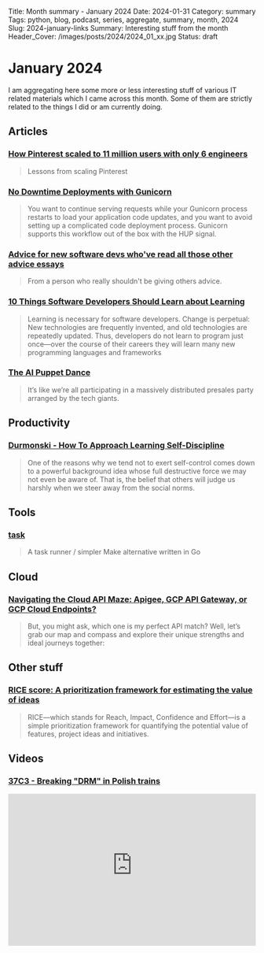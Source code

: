 Title: Month summary - January 2024
Date: 2024-01-31
Category: summary
Tags: python, blog, podcast, series, aggregate, summary, month, 2024
Slug: 2024-january-links
Summary: Interesting stuff from the month
Header_Cover: /images/posts/2024/2024_01_xx.jpg
Status: draft

# January 2024

I am aggregating here some more or less interesting stuff of various IT related materials which I came across this month.
Some of them are strictly related to the things I did or am currently doing.

## Articles

### [How Pinterest scaled to 11 million users with only 6 engineers](https://read.engineerscodex.com/p/how-pinterest-scaled-to-11-million?utm_source=unknownews)

> Lessons from scaling Pinterest

### [No Downtime Deployments with Gunicorn](https://blog.pecar.me/gunicorn-restart)

> You want to continue serving requests while your Gunicorn process restarts to load your application code updates, and you want to avoid setting up a complicated code deployment process. Gunicorn supports this workflow out of the box with the HUP signal.

### [Advice for new software devs who've read all those other advice essays](https://buttondown.email/hillelwayne/archive/advice-for-new-software-devs-whove-read-all-those/)

> From a person who really shouldn't be giving others advice.

### [10 Things Software Developers Should Learn about Learning](https://cacm.acm.org/magazines/2024/1/278891-10-things-software-developers-should-learn-about-learning/fulltext)

> Learning is necessary for software developers. Change is perpetual:
> New technologies are frequently invented, and old technologies are repeatedly updated.
> Thus, developers do not learn to program just once—over the course of their careers they will learn many new programming languages and frameworks

### [The AI Puppet Dance](https://einarwh.wordpress.com/2024/01/12/the-ai-puppet-dance/)

> It’s like we’re all participating in a massively distributed presales party arranged by the tech giants.

## Productivity

### [Durmonski - How To Approach Learning Self-Discipline](https://durmonski.com/self-improvement/learning-self-discipline/)

> One of the reasons why we tend not to exert self-control comes down to a powerful background idea whose full destructive force we may not even be aware of.
> That is, the belief that others will judge us harshly when we steer away from the social norms.

## Tools

### [task](https://github.com/go-task/task)

> A task runner / simpler Make alternative written in Go

## Cloud

### [Navigating the Cloud API Maze: Apigee, GCP API Gateway, or GCP Cloud Endpoints?](https://medium.com/google-cloud/navigating-the-cloud-api-maze-apigee-api-gateway-or-cloud-endpoints-6bc772b44ff4)

> But, you might ask, which one is my perfect API match? Well, let’s grab our map and compass and explore their unique strengths and ideal journeys together:

## Other stuff

### [RICE score: A prioritization framework for estimating the value of ideas](https://roadmunk.com/guides/rice-score-prioritization-framework-product-management/)

> RICE—which stands for Reach, Impact, Confidence and Effort—is a simple prioritization framework for quantifying the potential value of features, project ideas and initiatives.

## Videos

### [37C3 - Breaking "DRM" in Polish trains](https://www.youtube.com/watch?v=XrlrbfGZo2k)

<div class="videoWrapper" style="height:0; padding-bottom:56.25%; padding-top:25px; position:relative" height="0">
    <iframe style="position:absolute; top:0; width:100%" height="100%" width="100%" src="https://www.youtube-nocookie.com/embed/XrlrbfGZo2k" frameborder="0" allow="accelerometer; autoplay; encrypted-media; gyroscope; picture-in-picture" allowfullscreen></iframe>
</div>

